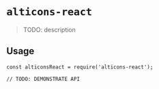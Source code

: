 # `alticons-react`

> TODO: description

## Usage

```
const alticonsReact = require('alticons-react');

// TODO: DEMONSTRATE API
```
